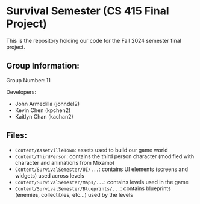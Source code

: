 # Survival Semester (CS 415 Final Project)
This is the repository holding our code for the Fall 2024 semester final project.

## Group Information: 

Group Number: 11

Developers: 
- John Armedilla (johndel2)
- Kevin Chen (kpchen2)
- Kaitlyn Chan (kachan2)

## Files:

- `Content/AssetvilleTown`: assets used to build our game world
- `Content/ThirdPerson`: contains the third person character (modified with character and animations from Mixamo)
- `Content/SurvivalSemester/UI/...`: contains UI elements (screens and widgets) used across levels
- `Content/SurvivalSemester/Maps/...`: contains levels used in the game
- `Content/SurvivalSemester/Blueprints/...`: contains blueprints (enemies, collectibles, etc...) used by the levels 
